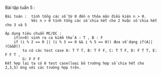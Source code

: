 Bài tập tuần 5 :

	Bài toán : 	tính tổng các số từ 0 đến n thỏa mãn điều kiện n > 0. 
				Với n > 0 tính tổng các số chia hết cho 2 hoặc số chia hết cho 3 và 5
				
	Áp dụng tiêu chuẩn MC/DC : 
		if(n>0) sinh ra ca kiểm thử A : T , B : F
		if (i % 2 == 0 || (i % 3 == 0 && i % 5 == 0)) đưa về dạng if(A||(C&&D))
			ta có các test case A: T T T, B: T F F, C: T T F, D: F T T, E: F F T ,
			G: F F F
	Kết hợp lại ta có 6 test case(loại bỏ trường hợp số chia hết cho 2,3,5) ứng với các trường hợp trên.
	